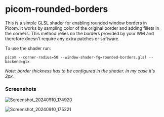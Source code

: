 # picom-rounded-borders

This is a simple GLSL shader for enabling rounded window borders in Picom.
It works by sampling color of the original border and adding fillets in the corners.
This method relies on the borders provided by your WM and therefore doesn't require any extra patches or software.

To use the shader run:
```
picom --corner-radius=50 --window-shader-fg=rounded-borders.glsl --backend=glx
```

_Note: border thickness has to be configured in the shader. In my case it's 2px._

### Screenshots

![Screenshot_20240910_174920](https://github.com/user-attachments/assets/ad4c4bf1-bdec-40ed-b716-0960f982c84e)

![Screenshot_20240910_175221](https://github.com/user-attachments/assets/9d57a4d6-a5e7-434b-b82e-c400b0b206a6)
